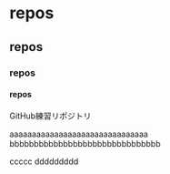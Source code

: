 # repos
## repos
### repos
#### repos
GitHub練習リポジトリ


aaaaaaaaaaaaaaaaaaaaaaaaaaaaaaa
bbbbbbbbbbbbbbbbbbbbbbbbbbbbbbb

ccccc
ddddddddd